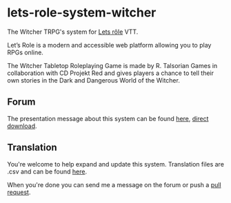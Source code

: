 # lets-role-system-witcher
The Witcher TRPG's system for [Lets rôle](https://lets-role.com/) VTT.

Let’s Role is a modern and accessible web platform allowing you to play RPGs online.

The Witcher Tabletop Roleplaying Game is made by R. Talsorian Games in collaboration with CD Projekt Red and gives players a chance to tell their own stories in the Dark and Dangerous World of the Witcher.

## Forum
The presentation message about this system can be found [here](https://community.lets-role.com/t/the-witcher-trpg-fr-en/9892), [direct download](https://alpha.lets-role.com/sy/BEdrBzCHSz3vTJsX).

## Translation
You're welcome to help expand and update this system.
Translation files are .csv and can be found [here](https://github.com/MacNaab/lets-role-system-witcher/tree/main/translation).

When you're done you can send me a message on the forum or push a [pull request](https://github.com/MacNaab/lets-role-system-witcher/pulls).
